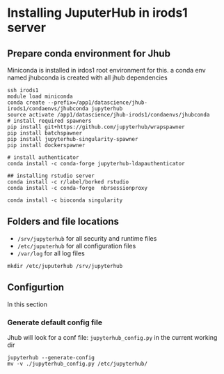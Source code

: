 # Installing JuputerHub in irods1 server

## Prepare conda environment for Jhub

Miniconda is installed in irdos1 root environment for this. a conda env named jhubconda is created with all jhub dependencies

```
ssh irods1
module load miniconda
conda create --prefix=/app1/datascience/jhub-irods1/condaenvs/jhubconda jupyterhub
source activate /app1/datascience/jhub-irods1/condaenvs/jhubconda
# install required spawners 
pip install git+https://github.com/jupyterhub/wrapspawner
pip install batchspawner
pip install jupyterhub-singularity-spawner
pip install dockerspawner

# install authenticator
conda install -c conda-forge jupyterhub-ldapauthenticator 

## installing rstudio server
conda install -c r/label/borked rstudio
conda install -c conda-forge  nbrsessionproxy

conda install -c bioconda singularity 
```

## Folders and file locations

- `/srv/jupyterhub` for all security and runtime files
- `/etc/juputerhub` for all configuration files
- `/var/log` for all log files

`mkdir /etc/juputerhub /srv/jupyterhub`


## Configurtion

In this section

### Generate default config file

Jhub will look for a conf file: `jupyterhub_config.py` in the current working dir

```
jupyterhub --generate-config
mv -v ./jupyterhub_config.py /etc/jupyterhub/
```


